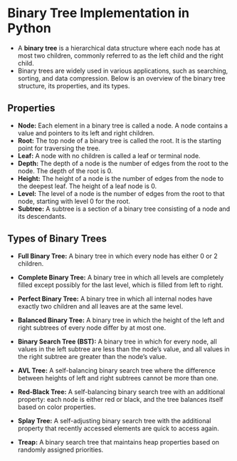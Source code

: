 # Binary Tree Implementation in Python

* A **binary tree** is a hierarchical data structure where each node has at most two children, 
commonly referred to as the left child and the right child. 
* Binary trees are widely used in various applications, such as searching, sorting, 
and data compression. Below is an overview of the binary tree structure, its properties, and its types.

## Properties
* **Node:** Each element in a binary tree is called a node. A node contains a value and pointers to its left and right children.
* **Root:** The top node of a binary tree is called the root. It is the starting point for traversing the tree.
* **Leaf:** A node with no children is called a leaf or terminal node.
* **Depth:** The depth of a node is the number of edges from the root to the node. The depth of the root is 0.
* **Height:** The height of a node is the number of edges from the node to the deepest leaf. The height of a leaf node is 0.
* **Level:** The level of a node is the number of edges from the root to that node, starting with level 0 for the root.
* **Subtree:** A subtree is a section of a binary tree consisting of a node and its descendants.


## Types of Binary Trees
- **Full Binary Tree:** A binary tree in which every node has either 0 or 2 children.

- **Complete Binary Tree:** A binary tree in which all levels are completely filled except possibly for the last level, which is filled from left to right.

- **Perfect Binary Tree:** A binary tree in which all internal nodes have exactly two children and all leaves are at the same level.

- **Balanced Binary Tree:** A binary tree in which the height of the left and right subtrees of every node differ by at most one.

- **Binary Search Tree (BST):** A binary tree in which for every node, all values in the left subtree are less than the node’s value, and all values in the right subtree are greater than the node’s value.

- **AVL Tree:** A self-balancing binary search tree where the difference between heights of left and right subtrees cannot be more than one.

- **Red-Black Tree:** A self-balancing binary search tree with an additional property: each node is either red or black, and the tree balances itself based on color properties.

- **Splay Tree:** A self-adjusting binary search tree with the additional property that recently accessed elements are quick to access again.

- **Treap:** A binary search tree that maintains heap properties based on randomly assigned priorities.